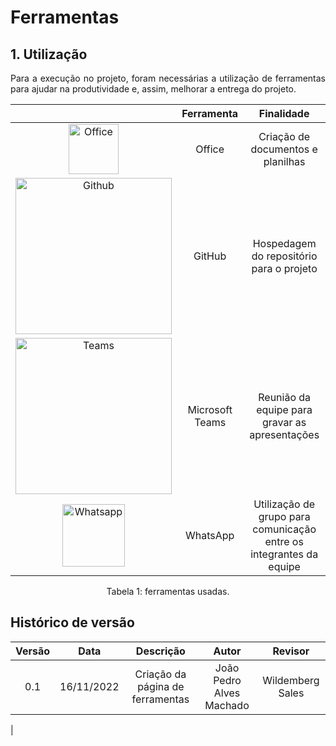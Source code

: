 # Ferramentas

## 1. Utilização

<p style="text-align: justify;"> Para a execução no projeto, foram necessárias a utilização de ferramentas para ajudar na produtividade e, assim, melhorar a entrega do projeto.
</p>

| | Ferramenta | Finalidade |
| :------: | :----------: | :---------------------------------------------------: |
| <img src="https://user-images.githubusercontent.com/49570180/152993556-2a4bb75e-4c34-4da5-929a-ef3b006370e4.png" width="80" title="Office">| Office | Criação de documentos e planilhas |
| <img src="https://user-images.githubusercontent.com/49570180/152992872-979c7996-a495-410e-bdc9-71509b246191.png" width="250" title="Github">| GitHub | Hospedagem do repositório para o projeto |
| <img src="https://user-images.githubusercontent.com/49570180/152992930-c5d81a68-9079-4aa7-8ae0-5d396bb4f7b3.png" width="250" title="Teams">| Microsoft Teams | Reunião da equipe para gravar as apresentações |
| <img src="https://user-images.githubusercontent.com/49570180/152993518-9767e165-c8d4-449a-8206-bcb689f4a982.png" width="100" title="Whatsapp">| WhatsApp | Utilização de grupo para comunicação entre os integrantes da equipe |


<center> <figcaption>Tabela 1: ferramentas usadas.</figcaption> </center>

## Histórico de versão

| Versão | Data       | Descrição                                           | Autor        | Revisor |
| :------: | :----------: | :---------------------------------------------------: | :------------: | :--------:|
| 0.1    | 16/11/2022 | Criação da página de ferramentas | João Pedro Alves Machado | Wildemberg Sales
 |
